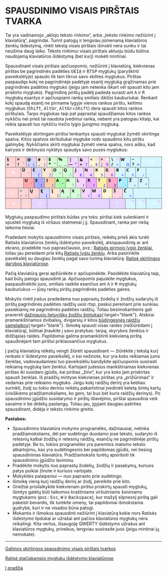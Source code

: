 
# SPAUSDINIMO VISAIS PIRŠTAIS TVARKA

Tai yra vadinamojo „aklojo teksto rinkimo“, arba „teksto rinkimo nežiūrint į klaviatūrą“, pagrindai. Turint patogų ir lengviau įsimenamą klaviatūros ženklų išdėstymą, rinkti tekstą visais pirštais išmokti nėra sunku ir tai neužima daug laiko. Teksto rinkimui visais pirštais akluoju būdu būtina naudojamą klaviatūros išdėstymą (bet kurį) mokėti mintinai.

Spausdinant visais pirštais apčiuopomis, nežiūrint į klaviatūrą, kiekvienas pirštas be pagrindinės padėties <kbd>U</kbd><kbd>E</kbd><kbd>I</kbd><kbd>A̱</kbd> ir <kbd>Ṟ</kbd><kbd>T</kbd><kbd>S</kbd><kbd>P</kbd> mygtukų (paryškinti paveikslėlyje) spaudo tik tam tikrus savo skilties mygtukus. Pirštas paspaudęs kokį ne pagrindinėje padėtyje esantį mygtuką grąžinamas prie pagrindinės padėties mygtuko (jeigu jam netenka iškart vėl spausti kito jam priskirto mygtuko). Pagrindinę pirštų padėtį padeda surasti ant <kbd>A</kbd> ir <kbd>R</kbd> mygtukų esantys ir apčiuopiami rankų smiliais iškilūs kauburiukai. Renkant kokį spaudą esantį ne pirmame lygyje vienos rankos pirštu, keitimo mygtukus (<kbd>Shift</kbd>, <kbd>AltGr</kbd>, <kbd>AltGr</kbd>+<kbd>Shift</kbd>) dera spausti kitos rankos pirštu/ais. Tarpo mygtukas taip pat paprastai spaudžiamas kitos rankos nykščiu nei prieš tai naudota įvedimui ranka, nebent yra patogiau kitaip, kai reikia spausti tuo nykščiu trečio lygio įjungimo mygtuką.

Paveikslėlyje skirtingam pirštui tenkantys spausti mygtukai žymėti skirtinga spalva. Kitos spalvos skrituliukai mygtuke rodo spaudimo kitu pirštu galimybę. Nykščiams skirti mygtukai žymėti viena spalva, nors aišku, kad kairysis ir dešinysis nykštys spaudys savo pusės mygtukus:

![Spausdinimo visais pirštais tvarka](images/ratise-spausdinimo-tvarka.svg)

Mygtukų paspaudimo pirštais būdas yra toks: pirštai kiek sulenkiami ir spusteli mygtuką iš viršaus statmenai į jį. Spausdinant, ranka per riešą laikoma tiesiai.

Pradedant mokytis spausdinimo visais pirštais, reikėtų prieš akis turėti Ratisės klaviatūros ženklų išdėstymo paveikslėlį, atsispausdintą ar ant ekrano, pradėkite nuo paprasčiausio, pvz.: [Ratisės pirmojo lygio ženklai](images/kb-lt-ratise-1-lygis.svg), toliau jau pereidami prie kitų [Ratisės lygių ženklų](ratises-isdestymo-lygiai.md). Arba pasirinkite paveikslėlį su daugiau ženklų pagal savo turimą klaviatūrą: [Ratisė skirtingos darybos klaviatūrose](ratise-skirtingos-darybos-klaviaturose.md).

Pačią klaviatūrą gerai apžiūrėkite ir apčiupinėkite. Pasidėkite klaviatūrą taip, kad būtų patogu spausdinti ja. Apčiuopomis pajuskite mygtukus, paspaudinėkite juos, smiliais raskite esančius ant <kbd>A</kbd> ir <kbd>R</kbd> mygtukų kauburiukus — jūsų rankų pirštų pagrindinės padėties gaires.

Mokytis rinkti įrašus pradedama nuo paprastų žodelių ir žodžių sudarytų iš pirštų pagrindinės padėties raidžių _ueia rtsp_, paskui pereinant prie sunkiau pasiekiamų ne pagrindinės padėties raidžių. Toliau besimokantiems gali praversti [dažniausių lietuviškų žodžių šimtukas](dazniausi-lt-zodziai.txt){:target="blank"}. Atskirai pramankštinamos dvibalsių, dvigarsių ir kitos [būdingesnės raidžių samplaikos](raidziu-samplaikos.txt){:target="blank"}. Išmokę spausti visas raides (nežiūrėdami į klaviatūrą), būtinai įtraukite į savo pratybas: tarpą, skyrybos ženklus ir didžiąsias raides. Papildomai galima pramankštinti kiekvieną pirštą spaudinėjant tam pirštui priklausančius mygtukus.

Į pačią klaviatūrą reikėtų vengti žiūrėti spausdinant — žiūrėkite į tekstą kurį renkate ir išdėstymo paveikslėlį, o kai nežinote, kur yra koks reikiamas jums ženklas, vadovaudamiesi tuo paveikslėliu bandykite apčiuopomis susirasti reikiamą mygtuką tam ženklui. Kartojant judesius mankštinamas kiekvienas pirštas iki susidaro įgūdis, kai pirštas „žino“, kur yra koks jam priskirtas spausti ženklas. Iš pradžių mintyse kiekvienas pirštas yra „prižiūrimas“ ir vedamas prie reikiamo mygtuko. Jeigu kokį raidžių derinį yra kebliau surinkti, žodį su tokiu deriniu reikėtų pakartotinai įvedinėti keletą šimtų kartų (visiškiems pradžiamoksliams, ko gero, tai bus bet kuris raidžių derinys). Po spausdinimo įgūdžio susidarymo ir pirštų išlavėjimo, pirštai spausdina veik savaime ir be didelių pastangų. Toliau jau, įgyjant daugiau patirties spausdinant, didėja ir teksto rinkimo greitis.

__Pastabos:__
+ Spausdinimo klaviatūra mokymo programėlės, dažniausiai, netinka pradžiamoksliams, dėl per sudėtingo duodamo jose teksto, sudaryto iš retesnių kalbai žodžių ir retesnių raidžių, esančių ne pagrindinėje pirštų padėtyje. Be to, tokios programėlės yra paremtos matomo teksto atkartojimu, kas yra sudėtingesnis bei papildomas įgūdis, nei tiesiog spausdinimas klaviatūra. Pradžiamokslis turėtų apsiriboti tik spausdinimo įgūdžio lavinimu.
+ Pradėkite mokytis nuo paprastų žodelių, žodžių ir pasakymų, kuriuos patys puikiai žinote ir kuriuos vartojate.
+ Mokykitės palaipsniui — nuo paprasto prie sudėtingo.
+ Išmokę vieną kurį raidžių derinį ar žodį, pereikite prie kito.
+ Griežtai prisilaikykite kiekvienam pirštui priskirtų spausti mygtukų, išimtys galėtų būti taikomos kraštiniams viršutiniams šoniniams mygtukams (pvz.: <kbd>Esc</kbd>, <kbd>W</kbd> ir <kbd>Backspace</kbd>), kur mažylį silpnesnį pirštą gali pakeisti bevardis, tik turėkite omeny, tai papildomai išmokstama gudrybė, kuri ir ne visados būna patogi.
+ Mokantis ir išmokus spausdinti nežiūrint į klaviatūrą kokie nors Ratisės išdėstymo lipdukai ar užrašai ant pačios klaviatūros mygtukų nėra reikalingi. Kita vertus, išsaugoję QWERTY išdėstymo užrašus ant klaviatūros mygtukų, prireikus, lengviau susirasite juos (jeigu mintinai jų nemokate).


-------------------------

[Galimos skirtingos spausdinimo visais pirštais tvarkos](skirtingos-spausdinimo-tvarkos.md)

[Ratisė stačiakampio mygtukų išdėstymo klaviatūrose](ratise-staciakampese-klaviaturose.md)

[Į pradžią](../README.md)
